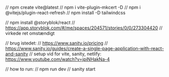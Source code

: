 // npm create vite@latest
// npm i vite-plugin-mkcert -D
// npm i @vitejs/plugin-react-refresh
// npm install -D tailwindcss


// npm install @storyblok/react
// https://app.storyblok.com/#/me/spaces/204571/stories/0/0/273304420
// virkede ret omstændigt


// brug istedet:
// https://www.sanity.io/pricing
// https://www.sanity.io/guides/create-a-single-page-application-with-react-and-sanity
// setup vid for vite, sanity, netlify: https://www.youtube.com/watch?v=jpiNHakNa-4




// how to run:
// npm run dev
// sanity start